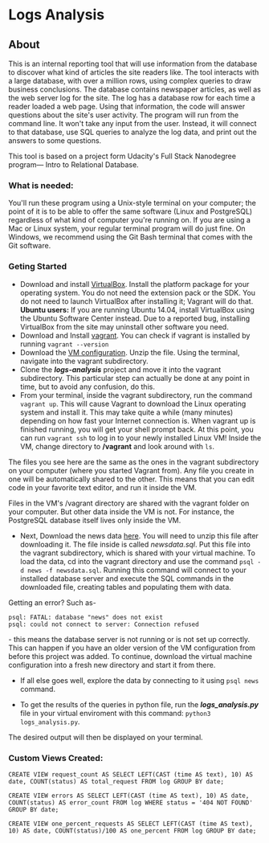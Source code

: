 # Logs Analysis

## About

This is an internal reporting tool that will use information from the database
to discover what kind of articles the site readers like. The tool interacts
with a large database, with over a million rows, using complex queries to draw
business conclusions. The database contains newspaper articles, as well as the
web server log for the site. The log has a database row for each time a reader
loaded a web page. Using that information, the code will answer questions about
the site's user activity. The program will run from the command line. It won't
take any input from the user. Instead, it will connect to that database, use SQL
queries to analyze the log data, and print out the answers to some questions.

This tool is based on a project form Udacity's Full Stack Nanodegree program––
Intro to Relational Database.
### What is needed:
You'll run these program using a Unix-style terminal on your computer; the
point of it is to be able to offer the same software (Linux and PostgreSQL)
regardless of what kind of computer you're running on. If you are using a Mac
or Linux system, your regular terminal program will do just fine. On Windows,
we recommend using the Git Bash terminal that comes with the Git software.

### Geting Started
- Download and install [VirtualBox](https://www.virtualbox.org/wiki/Download_Old_Builds_5_1).
Install the platform package for your operating system. You do not need the
extension pack or the SDK. You do not need to launch VirtualBox after
installing it; Vagrant will do that. **Ubuntu users:** If you are running
Ubuntu 14.04, install VirtualBox using the Ubuntu Software Center instead.
Due to a reported bug, installing VirtualBox from the site may uninstall other
software you need.
- Download and Install [vagrant](https://www.vagrantup.com/downloads.html). You
can check if vagrant is installed by running `vagrant --version`
- Download the [VM configuration](https://s3.amazonaws.com/video.udacity-data.com/topher/2018/April/5acfbfa3_fsnd-virtual-machine/fsnd-virtual-machine.zip). Unzip the file. Using the terminal, navigate into the vagrant subdirectory.
- Clone the **_logs-analysis_** project and move it into the vagrant
subdirectory. This particular step can actually be done at any point in time,
but to avoid any confusion, do this.
- From your terminal, inside the vagrant subdirectory, run the command
`vagrant up`. This will cause Vagrant to download the Linux operating system
and install it. This may take quite a while (many minutes) depending on how
fast your Internet connection is. When vagrant up is finished running, you will
get your shell prompt back. At this point, you can run `vagrant ssh` to log in
to your newly installed Linux VM! Inside the VM, change directory to
**/vagrant** and look around with `ls`.

The files you see here are the same as the ones in the vagrant subdirectory on
your computer (where you started Vagrant from). Any file you create in one will
be automatically shared to the other. This means that you can edit code in your
favorite text editor, and run it inside the VM.

Files in the VM's /vagrant directory are shared with the vagrant folder on your
computer. But other data inside the VM is not. For instance, the PostgreSQL
database itself lives only inside the VM.

- Next, Download the news data [here](https://d17h27t6h515a5.cloudfront.net/topher/2016/August/57b5f748_newsdata/newsdata.zip).
You will need to unzip this file after downloading it. The file inside is
called _newsdata.sql_. Put this file into the vagrant subdirectory, which is
shared with your virtual machine. To load the data, cd into the vagrant
directory and use the command `psql -d news -f newsdata.sql`. Running this
command will connect to your installed database server and execute the SQL
commands in the downloaded file, creating tables and populating them with data.

Getting an error? Such as\- 
```
psql: FATAL: database "news" does not exist
psql: could not connect to server: Connection refused

```
\- this means the database server is not running or is not set up correctly.
This can happen if you have an older version of the VM configuration from
before this project was added. To continue, download the virtual machine
configuration into a fresh new directory and start it from there.

- If all else goes well, explore the data by connecting to it using
`psql news` command.

- To get the results of the queries in python file, run the
**_logs_analysis.py_** file in your virtual enviroment with this
command: `python3 logs_analysis.py`.

The desired output will then be displayed on your terminal.

### Custom Views Created:

```
CREATE VIEW request_count AS SELECT LEFT(CAST (time AS text), 10) AS date, COUNT(status) AS total_request FROM log GROUP BY date;

CREATE VIEW errors AS SELECT LEFT(CAST (time AS text), 10) AS date, COUNT(status) AS error_count FROM log WHERE status = '404 NOT FOUND' GROUP BY date;

CREATE VIEW one_percent_requests AS SELECT LEFT(CAST (time AS text), 10) AS date, COUNT(status)/100 AS one_percent FROM log GROUP BY date;

```
